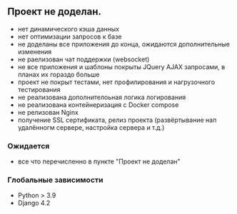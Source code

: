 ## Проект не доделан.

- нет динамического кэша данных
- нет оптимизации запросов к базе
- не доделаны все приложения до конца, ожидаются дополнительные изменения
- не раелизован чат поддержки (websocket)
- не все приложения и шаблоны покрыты JQuery AJAX запросами, в планах их гораздо больше
- проект не покрыт тестами, нет профилирования и нагрузочного тестирования
- не реализована дополнителоьная логика логирования
- не реализована контейнеризация с Docker compose
- не релизован Nginx
- получение SSL сертификата, релиз проекта (развёртывание нап удалённогм сервере, настройка сервера и т.д.) 


### Ожидается
- все что перечисленно в пункте "Проект не доделан"

### Глобальные зависимости
- Python > 3.9
- Django 4.2
